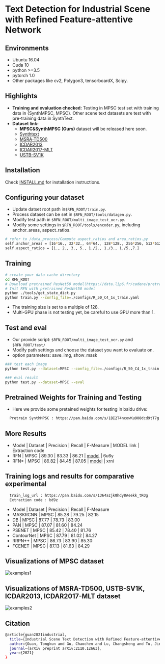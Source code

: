 # Text Detection for Industrial Scene with Refined Feature-attentive Network

[comment]: <> (and testing speed can reach 6.99 fps with 768px &#40;tested in single GPU of Tesla V100&#41;)
## Environments
- Ubuntu 16.04
- Cuda 10
- python >=3.5
- pytorch 1.0
- Other packages like cv2, Polygon3, tensorboardX, Scipy.

## Highlights
- **Training and evaluation checked:** Testing in MPSC test set with training data in {SynthMPSC, MPSC}. Other scene text datasets are test with pre-training data in SynthText.
- **Dataset link:** 
  - **MPSC&SynthMPSC (Ours)** dataset will be released here soon. 
  - [Synthtext](https://www.robots.ox.ac.uk/~vgg/data/scenetext/)
  - [MSRA-TD500](http://www.iapr-tc11.org/mediawiki/index.php/MSRA_Text_Detection_500_Database_(MSRA-TD500))
  - [ICDAR2013](https://rrc.cvc.uab.es/?ch=2&com=downloads)
  - [ICDAR2017-MLT](https://rrc.cvc.uab.es/?ch=8&com=downloads)
  - [USTB-SV1K](http://prir.ustb.edu.cn/TexStar/MOMV-text-detection/)
## Installation
Check [INSTALL.md](INSTALL.md) for installation instructions.

## Configuring your dataset
- Update datset root path in`$RFN_ROOT/train.py`.
- Process dataset can be set in `$RFN_ROOT/tools/datagen.py`.  
- Modify test path in `$RFN_ROOT/multi_image_test_ocr.py`.
- Modify some settings in `$RFN_ROOT/tools/encoder.py`, including anchor_areas, aspect_ratios.
```bash
# refer to /data_process/Compute aspect_ratios and area_ratios.py
self.anchor_areas = [16*16., 32*32., 64*64., 128*128., 256*256, 512*512.]
self.aspect_ratios = [1., 2., 3., 5., 1./2., 1./3., 1./5.,7.]
```
## Training 
```bash
# create your data cache directory
cd RFN_ROOT
# Download pretrained ResNet50 model(https://data.lip6.fr/cadene/pretrainedmodels/se_resnet50-ce0d4300.pth)
# Init RFN with pretrained ResNet50 model
python ./tools/get_state_dict.py
python train.py --config_file=./configs/R_50_C4_1x_train.yaml
```

- The training size is set to a multiple of 128.
- Multi-GPU phase is not testing yet, be careful to use GPU more than 1.

## Test and eval
- Our provide script: `$RFN_ROOT/multi_image_test_ocr.py` and `$RFN_ROOT/test/`
- Modify path settings and choose the dataset you want to evaluate on.
- option parameters: save_img, show_mask
```bash
### test each image
python test.py --dataset=MPSC --config_file=./configs/R_50_C4_1x_train.yaml --test --save_img
```
```bash
### eval result
python test.py --dataset=MPSC --eval
```

## Pretrained Weights for Training and Testing
- Here we provide some pretained weights for testing in baidu drive:
```bash
  Pretrain SynthMPSC : https://pan.baidu.com/s/1BI2T4ncowKu908dcd9tT7g (0ke0)
```

## More Results 
- Model | Dataset | Precision | Recall | F-Measure | MODEL link | Extraction code
- RFN | MPSC | 89.30 | 83.33 | 86.21 | [model](https://pan.baidu.com/s/1j22FSpGBKQgPkVncvQ41ng) | 6u6y
- RFN* | MPSC | 89.82 | 84.45 | 87.05 | [model](https://pan.baidu.com/s/1lHUEmXKra9CTubBDR_a7xA) | xrni

## Training logs and results for comparative experimental
```bash
  train_log_url : https://pan.baidu.com/s/1364azjk0hdy8Aeekk_tRQg 
  Extraction code : bd9z
```
- Model | Dataset | Precision | Recall | F-Measure
- MASKRCNN | MPSC | 85.28 | 79.25 | 82.15
- DB | MPSC | 87.77 | 78.73 | 83.00 
- PAN | MPSC | 87.07 | 81.60 | 84.24 
- PSENET | MPSC | 85.42 | 78.40 | 81.76 
- ContourNet | MPSC | 87.79 | 81.02 | 84.27 
- RRPN++ | MPSC | 86.73 | 83.90 | 85.30 
- FCENET | MPSC | 87.13 | 81.63 | 84.29 

[comment]: <> (## Final )

[comment]: <> (- Enjoy it with all the codes.)

[comment]: <> (- Citing us if you find it work in your projects.)

[comment]: <> (```)

[comment]: <> (```)

## Visualizations of MPSC dataset
![examples1](visualization/MPSC.png)

[comment]: <> (![examples1]&#40;https://github.com/TongkunGuan/RFN/blob/main/visualization/MPSC/Image_001.png&#41;)

[comment]: <> (![examples2]&#40;visualization/MPSC/Image_007.png&#41;)

[comment]: <> (![examples3]&#40;visualization/MPSC/Image_013.png&#41;)

[comment]: <> (![examples4]&#40;visualization/MPSC/Image_014.png&#41;)

[comment]: <> (![examples5]&#40;visualization/MPSC/Image_020.png&#41;)

[comment]: <> (![examples6]&#40;visualization/MPSC/Image_027.png&#41;)

## Visualizations of MSRA-TD500, USTB-SV1K, ICDAR2013, ICDAR2017-MLT dataset
![examples2](visualization/SceneTextDataset.png)

[comment]: <> (![examples1]&#40;visualization/MSRA-TD500/Image_001.png&#41;)

[comment]: <> (![examples2]&#40;visualization/MSRA-TD500/Image_002.png&#41;)

[comment]: <> (![examples3]&#40;visualization/MSRA-TD500/Image_003.png&#41;)

[comment]: <> (![examples4]&#40;visualization/MSRA-TD500/Image_004.png&#41;)

[comment]: <> (![examples5]&#40;visualization/MSRA-TD500/Image_005.png&#41;)

[comment]: <> (![examples6]&#40;visualization/MSRA-TD500/Image_006.png&#41;)

[comment]: <> (## Visualizations of ICDAR2013 dataset)

[comment]: <> (![examples1]&#40;visualization/ICDAR2013/Image_007.png&#41;)

[comment]: <> (![examples2]&#40;visualization/ICDAR2013/Image_012.png&#41;)

[comment]: <> (![examples3]&#40;visualization/ICDAR2013/Image_010.png&#41;)

[comment]: <> (![examples4]&#40;visualization/ICDAR2013/Image_008.png&#41;)

[comment]: <> (![examples5]&#40;visualization/ICDAR2013/Image_009.png&#41;)

[comment]: <> (![examples6]&#40;visualization/ICDAR2013/Image_011.png&#41;)

[comment]: <> (## Visualizations of ICDAR2017-MLT dataset)

[comment]: <> (![examples1]&#40;visualization/ICDAR2017MLT/Image_013.png&#41;)

[comment]: <> (![examples2]&#40;visualization/ICDAR2017MLT/Image_014.png&#41;)

[comment]: <> (![examples3]&#40;visualization/ICDAR2017MLT/Image_015.png&#41;)

[comment]: <> (![examples4]&#40;visualization/ICDAR2017MLT/Image_016.png&#41;)

[comment]: <> (![examples5]&#40;visualization/ICDAR2017MLT/Image_017.png&#41;)

[comment]: <> (![examples6]&#40;visualization/ICDAR2017MLT/Image_018.png&#41;)

[comment]: <> (## Visualizations of USTB-SV1K dataset)

[comment]: <> (![examples1]&#40;visualization/USTB-SV1K/Image_019.png&#41;)

[comment]: <> (![examples2]&#40;visualization/USTB-SV1K/Image_020.png&#41;)

[comment]: <> (![examples3]&#40;visualization/USTB-SV1K/Image_021.png&#41;)

[comment]: <> (![examples4]&#40;visualization/USTB-SV1K/Image_022.png&#41;)

[comment]: <> (![examples5]&#40;visualization/USTB-SV1K/Image_023.png&#41;)

[comment]: <> (![examples6]&#40;visualization/USTB-SV1K/Image_024.png&#41;)

## Citation
```bash
@article{guan2021industrial,
  title={Industrial Scene Text Detection with Refined Feature-attentive Network},
  author={Guan, Tongkun and Gu, Chaochen and Lu, Changsheng and Tu, Jingzheng and Feng, Qi and Wu, Kaijie and Guan, Xinping},
  journal={arXiv preprint arXiv:2110.12663},
  year={2021}
}
```